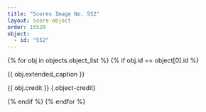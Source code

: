 ```yaml
---
title: "Scores Image No. 552"
layout: score-object
order: 15520
object:
  - id: "552"
---
```


{% for obj in objects.object_list %}
{% if obj.id == object[0].id %}

{{ obj.extended_caption }}

{{ obj.credit }} {.object-credit}

{% endif %}
{% endfor %}
